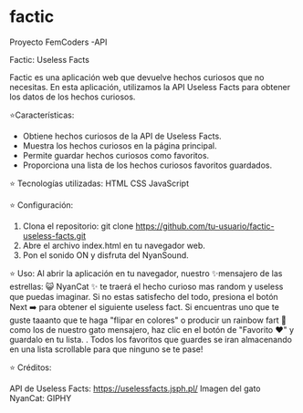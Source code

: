 # factic
Proyecto FemCoders -API

Factic: Useless Facts

Factic es una aplicación web que devuelve hechos curiosos que no necesitas. 
En esta aplicación, utilizamos la API Useless Facts para obtener los datos de los hechos curiosos.

⭐Características:
- Obtiene hechos curiosos de la API de Useless Facts.
- Muestra los hechos curiosos en la página principal.
- Permite guardar hechos curiosos como favoritos.
- Proporciona una lista de los hechos curiosos favoritos guardados.

⭐ Tecnologías utilizadas:
HTML
CSS
JavaScript

⭐ Configuración:
1. Clona el repositorio: git clone https://github.com/tu-usuario/factic-useless-facts.git
2. Abre el archivo index.html en tu navegador web.
3. Pon el sonido ON y disfruta del NyanSound.

⭐ Uso:
Al abrir la aplicación en tu navegador, nuestro ✨mensajero de las estrellas: 😺 NyanCat ✨ te traerá el hecho curioso 
mas random y useless que puedas imaginar. Si no estas satisfecho del todo, presiona el botón Next ➡️  para obtener el siguiente 
useless fact. Si encuentras uno que te guste taaanto que te haga "flipar en colores" o 
producir un rainbow fart 🌈 como los de nuestro gato mensajero, haz clic en el botón de "Favorito ❤️" y guardalo en tu lista.
.
Todos los  favoritos que guardes se iran almacenando en una lista scrollable para que ninguno se te pase!

⭐ Créditos:

API de Useless Facts: https://uselessfacts.jsph.pl/
Imagen del gato NyanCat: GIPHY



